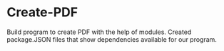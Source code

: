# Create-PDF
Build program to create PDF with the help of modules. Created package.JSON files that show dependencies available for our program.

